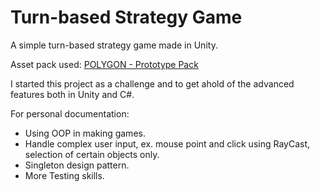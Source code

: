 # Turn-based Strategy Game

A simple turn-based strategy game made in Unity.

Asset pack used: [POLYGON - Prototype Pack](https://syntystore.com/products/polygon-prototype-pack?_pos=1&_sid=0a95fae78&_ss=r)

I started this project as a challenge and to get ahold of the advanced features both in Unity and C#.

For personal documentation:

- Using OOP in making games.
- Handle complex user input, ex. mouse point and click using RayCast, selection of certain objects only.
- Singleton design pattern.
- More Testing skills.